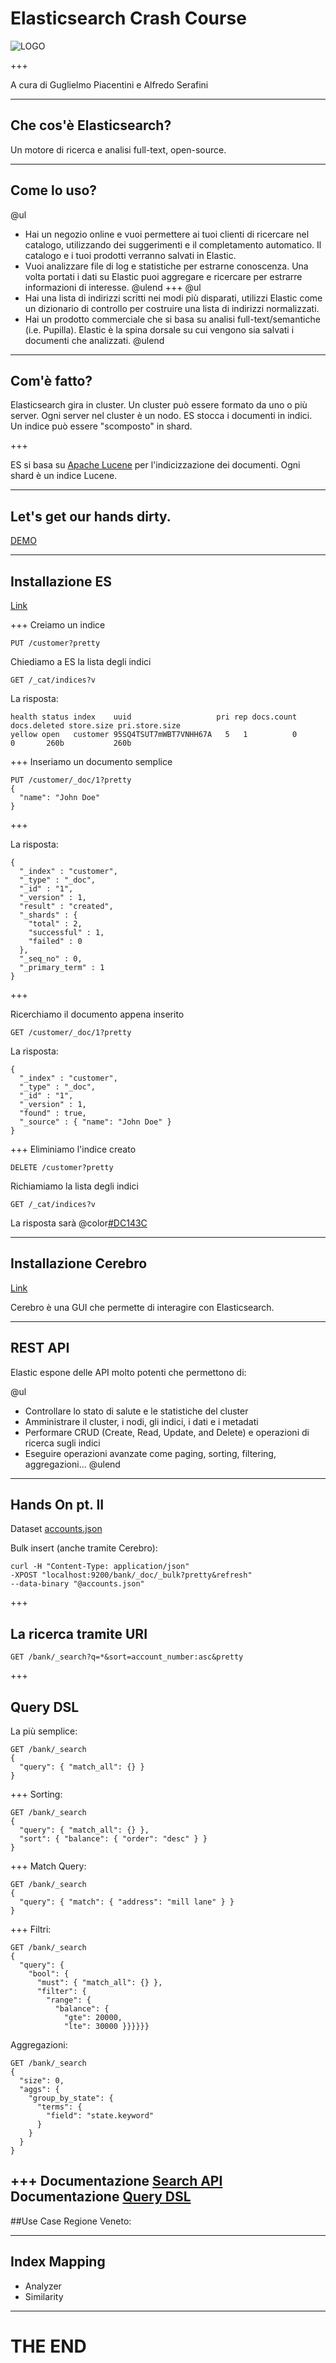 # Elasticsearch Crash Course

![LOGO](https://cdn.freebiesupply.com/logos/large/2x/elasticsearch-logo-png-transparent.png)

+++

A cura di Guglielmo Piacentini e Alfredo Serafini

---

## Che cos'è Elasticsearch?

Un motore di ricerca e analisi full-text, open-source.

---

## Come lo uso?

@ul
- Hai un negozio online e vuoi permettere ai tuoi clienti di ricercare nel catalogo, utilizzando dei suggerimenti e il completamento automatico. Il catalogo e i tuoi prodotti verranno salvati in Elastic.
- Vuoi analizzare file di log e statistiche per estrarne conoscenza. Una volta portati i dati su Elastic puoi aggregare e ricercare per estrarre informazioni di interesse.
@ulend
+++
@ul
- Hai una lista di indirizzi scritti nei modi più disparati, utilizzi Elastic come un dizionario di controllo per costruire una lista di indirizzi normalizzati.
- Hai un prodotto commerciale che si basa su analisi full-text/semantiche (i.e. Pupilla). Elastic è la spina dorsale su cui vengono sia salvati i documenti che analizzati.
@ulend

---

## Com'è fatto?

Elasticsearch gira in cluster. 
Un cluster può essere formato da uno o più server.
Ogni server nel cluster è un nodo. 
ES stocca i documenti in indici. 
Un indice può essere "scomposto" in shard.

+++

ES si basa su [Apache Lucene](http://lucene.apache.org/) per l'indicizzazione dei documenti.
Ogni shard è un indice Lucene.

---

## Let's get our hands dirty.
[DEMO](https://demo.elastic.co/app/kibana)

---

## Installazione ES
[Link](https://www.elastic.co/downloads/elasticsearch)

+++
Creiamo un indice 
```
PUT /customer?pretty
```
Chiediamo a ES la lista degli indici
```
GET /_cat/indices?v
```
La risposta:
```
health status index    uuid                   pri rep docs.count docs.deleted store.size pri.store.size
yellow open   customer 95SQ4TSUT7mWBT7VNHH67A   5   1          0            0       260b           260b
```
+++
Inseriamo un documento semplice
```
PUT /customer/_doc/1?pretty
{
  "name": "John Doe"
}
```

+++

La risposta:
```
{
  "_index" : "customer",
  "_type" : "_doc",
  "_id" : "1",
  "_version" : 1,
  "result" : "created",
  "_shards" : {
    "total" : 2,
    "successful" : 1,
    "failed" : 0
  },
  "_seq_no" : 0,
  "_primary_term" : 1
}
```
+++

Ricerchiamo il documento appena inserito
```
GET /customer/_doc/1?pretty
```
La risposta:
```
{
  "_index" : "customer",
  "_type" : "_doc",
  "_id" : "1",
  "_version" : 1,
  "found" : true,
  "_source" : { "name": "John Doe" }
}
```
+++
Eliminiamo l'indice creato
```
DELETE /customer?pretty
```
Richiamiamo la lista degli indici
```
GET /_cat/indices?v
```
La risposta sarà @color[#DC143C](vuota)

---

## Installazione Cerebro
[Link](https://github.com/lmenezes/cerebro)

Cerebro è una GUI che permette di interagire con Elasticsearch.

---

## REST API
Elastic espone delle API molto potenti che permettono di:

@ul
- Controllare lo stato di salute e le statistiche del cluster
- Amministrare il cluster, i nodi, gli indici, i dati e i metadati
- Performare CRUD (Create, Read, Update, and Delete) e operazioni di ricerca sugli indici
- Eseguire operazioni avanzate come paging, sorting, filtering, aggregazioni...
@ulend

---

## Hands On pt. II
Dataset [accounts.json](https://github.com/elastic/elasticsearch/blob/master/docs/src/test/resources/accounts.json?raw=true)

Bulk insert (anche tramite Cerebro):
```
curl -H "Content-Type: application/json" 
-XPOST "localhost:9200/bank/_doc/_bulk?pretty&refresh" 
--data-binary "@accounts.json"
```
+++
## La ricerca tramite URI
```
GET /bank/_search?q=*&sort=account_number:asc&pretty
```
+++
## Query DSL
La più semplice:
```
GET /bank/_search
{
  "query": { "match_all": {} }
}
```
+++
Sorting:
```
GET /bank/_search
{
  "query": { "match_all": {} },
  "sort": { "balance": { "order": "desc" } }
}
```
+++
Match Query:
```
GET /bank/_search
{
  "query": { "match": { "address": "mill lane" } }
}
```
+++
Filtri:
```
GET /bank/_search
{
  "query": {
    "bool": {
      "must": { "match_all": {} },
      "filter": {
        "range": {
          "balance": {
            "gte": 20000,
            "lte": 30000 }}}}}}
```
Aggregazioni:
```
GET /bank/_search
{
  "size": 0,
  "aggs": {
    "group_by_state": {
      "terms": {
        "field": "state.keyword"
      }
    }
  }
}
```
+++
Documentazione [Search API](https://www.elastic.co/guide/en/elasticsearch/reference/current/search.html)
Documentazione [Query DSL](https://www.elastic.co/guide/en/elasticsearch/reference/current/query-dsl.html)
---

##Use Case
Regione Veneto:

---
## Index Mapping
+ Analyzer
+ Similarity

---

# THE END


